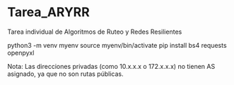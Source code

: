 # Tarea_ARYRR
Tarea individual de Algoritmos de Ruteo y Redes Resilientes

python3 -m venv myenv
source myenv/bin/activate
pip install bs4 requests openpyxl



Nota: Las direcciones privadas (como 10.x.x.x o 172.x.x.x) no tienen AS asignado, ya que no son rutas públicas.

